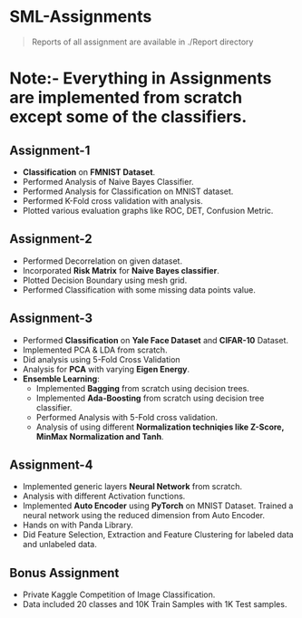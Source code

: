 # SML-Assignments

> Reports of all assignment are available in ./Report directory

# Note:- Everything in Assignments are implemented from scratch except some of the classifiers.

## Assignment-1
* **Classification** on **FMNIST Dataset**. 
* Performed Analysis of Naive Bayes Classifier. 
* Performed Analysis for Classification on MNIST dataset. 
* Performed K-Fold cross validation with analysis. 
* Plotted various evaluation graphs like ROC, DET, Confusion Metric.

## Assignment-2
* Performed Decorrelation on given dataset.
* Incorporated **Risk Matrix** for **Naive Bayes classifier**.
* Plotted Decision Boundary using mesh grid.
* Performed Classification with some missing data points value.

## Assignment-3
* Performed **Classification** on **Yale Face Dataset** and **CIFAR-10** Dataset.
* Implemented PCA & LDA from scratch.
* Did analysis using 5-Fold Cross Validation
* Analysis for **PCA** with varying **Eigen Energy**.
* **Ensemble Learning**:
    * Implemented **Bagging** from scratch using decision trees.
    * Implemented **Ada-Boosting** from scratch using decision tree classifier.
    * Performed Analysis with 5-Fold cross validation.
    * Analysis of using different **Normalization techniqies like Z-Score, MinMax Normalization and Tanh**.

## Assignment-4
* Implemented generic layers **Neural Network** from scratch. 
* Analysis with different Activation functions.
* Implemented **Auto Encoder** using **PyTorch** on MNIST Dataset. Trained a neural network using the reduced dimension from Auto Encoder.
* Hands on with Panda Library.
* Did Feature Selection, Extraction and Feature Clustering for labeled data and unlabeled data.

## Bonus Assignment
* Private Kaggle Competition of Image Classification.
* Data included 20 classes and 10K Train Samples with 1K Test samples.
